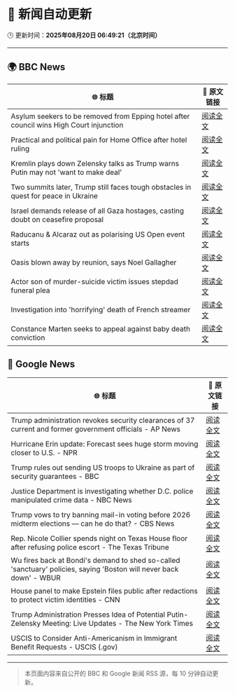 # 🧠 新闻自动更新

🕒 更新时间：**2025年08月20日 06:49:21（北京时间）**

---

## 🌍 BBC News

| 🌐 标题 | 🔗 原文链接 |
|--------|-------------|
| Asylum seekers to be removed from Epping hotel after council wins High Court injunction | [阅读全文](https://www.bbc.com/news/articles/cy98gdnrl7lo?at_medium=RSS&at_campaign=rss) |
| Practical and political pain for Home Office after hotel ruling | [阅读全文](https://www.bbc.com/news/articles/cy40wx73mwzo?at_medium=RSS&at_campaign=rss) |
| Kremlin plays down Zelensky talks as Trump warns Putin may not 'want to make deal' | [阅读全文](https://www.bbc.com/news/articles/cn92e52rpjxo?at_medium=RSS&at_campaign=rss) |
| Two summits later, Trump still faces tough obstacles in quest for peace in Ukraine | [阅读全文](https://www.bbc.com/news/articles/c776edpr10eo?at_medium=RSS&at_campaign=rss) |
| Israel demands release of all Gaza hostages, casting doubt on ceasefire proposal | [阅读全文](https://www.bbc.com/news/articles/cjeynvp409vo?at_medium=RSS&at_campaign=rss) |
| Raducanu & Alcaraz out as polarising US Open event starts | [阅读全文](https://www.bbc.com/sport/tennis/articles/cd0d3497mlro?at_medium=RSS&at_campaign=rss) |
| Oasis blown away by reunion, says Noel Gallagher | [阅读全文](https://www.bbc.com/news/articles/cdrk267ldy7o?at_medium=RSS&at_campaign=rss) |
| Actor son of murder-suicide victim issues stepdad funeral plea | [阅读全文](https://www.bbc.com/news/articles/c4ge878r2vpo?at_medium=RSS&at_campaign=rss) |
| Investigation into 'horrifying' death of French streamer | [阅读全文](https://www.bbc.com/news/articles/c1mpjplk4pxo?at_medium=RSS&at_campaign=rss) |
| Constance Marten seeks to appeal against baby death conviction | [阅读全文](https://www.bbc.com/news/articles/clyjg1q5y4qo?at_medium=RSS&at_campaign=rss) |

## 📰 Google News

| 🌐 标题 | 🔗 原文链接 |
|--------|-------------|
| Trump administration revokes security clearances of 37 current and former government officials - AP News | [阅读全文](https://news.google.com/rss/articles/CBMimAFBVV95cUxPLXkta2sySHVjUmxrNENqZWVLUy0yWnVray01QzVDQm9ob1RRUGo2Mi16MTMxNS0tMmZaUDZ5V1lkUzBrNExqZEF0RThxRXJzMHpnSVBwTllRelk3NXJSZDJUYzVkU0x3M3BkTURFb1M3T01pSlZuS1pmZy1TZnNfb3ZmUHlKc04yY3RRTzBjUEtSWHVxTzd1Zg?oc=5) |
| Hurricane Erin update: Forecast sees huge storm moving closer to U.S. - NPR | [阅读全文](https://news.google.com/rss/articles/CBMilgFBVV95cUxOeV81SmNfZGM2bnFCM1V3Vnk1RUhCUDNKdHdTN0xmRW1PYUpSUk9PVmxORElnSkhzbjdGLVMxei0yY1MzNkhpaWM1bzUyREs4U0pTQjc5QmJ6NlFlTmtWcFREM05rNDV2Q3NTTUZpSUZVVF9FdElDbC1RTExaZXZfYVl0ZWhfZ0ZycF9FLW55d2dkUHV5UlE?oc=5) |
| Trump rules out sending US troops to Ukraine as part of security guarantees - BBC | [阅读全文](https://news.google.com/rss/articles/CBMiVEFVX3lxTE5xZG92aktaTUYyY1FVYnFCRXBHd2JzaHJlUkxOU3IyX1FKdmNPVVVkUlpSdHhtZnh0Rjg2aE5vOFA1eG91OGlDLWJ2N2dpWFNKdEs4aw?oc=5) |
| Justice Department is investigating whether D.C. police manipulated crime data - NBC News | [阅读全文](https://news.google.com/rss/articles/CBMizgFBVV95cUxOR0w1VGhickZEb3ZtaGJtNGZZcDBpcF9pSXItZkVmQ1VxNXRRR2NYTllKVWZ1Z2otX2QtS2M4Ym4wbkJRT3FQX3g3OHNFZHVVUlB6cUw1NkM1aVZ0U01RMTNiNzcxMG1KeGItRWQyUTMzeC0xajh2YVRudmVzdkVlVlNKSjZMQmVsNDEzbG9HakJKamVsTk9KbTVBZTVqV21rUXdhS28wMGlpOUtTZ0xKZk1kbHlqVm1USmJBc3FxMUJQLXhBdVo2b19NQlBzZ9IBVkFVX3lxTE1zaUhEUFNiZG9faFZDWGJjZTJYUXRMRllUSURkZTdNWENnb3N2UzZ3dUpTMkRsQUlkRUNBN19CRFVlSklHRkVKOEtnY090d1VCOUZ6NURR?oc=5) |
| Trump vows to try banning mail-in voting before 2026 midterm elections — can he do that? - CBS News | [阅读全文](https://news.google.com/rss/articles/CBMijAFBVV95cUxPWEV2N3ZkVE9wejZkX1dIa0szbnBZMXBGVEI3dE1paXYweEpNcXc5WFdlV3c4dEZNY3Rkd2c5OUVWY0xRN0JrZm91bkU4RTBMU2ExR3FJMXVvMlJsSXpocngtQllJMjNTWnJWSU5KMmhRVTN1STdqaTNzOHEwYzB0MkRRYjlGY1BVVE1DNdIBkgFBVV95cUxOU3JHSl9zZk42VHdQSzZ4YllCaW53N0lEb09oM21CdW5ZdUxvWWtZTUNXWmNfOURjeDYyby11eE8tRjNJNzJVRDRCckZRbjlueUFhdElCVThrbFg0U0xEM0o2a0duOVpyekFpekRRdGtJUGNqeWVJNXlGbFZZX2ZGbW5FSW9DVkx5czNUM3FIRzhBUQ?oc=5) |
| Rep. Nicole Collier spends night on Texas House floor after refusing police escort - The Texas Tribune | [阅读全文](https://news.google.com/rss/articles/CBMioAFBVV95cUxNZ2NyNXFMVnRJQldZNXRNUEtkR1ZpdEFlRENhZmEtRHBpc0Mwbi1ja28yMng3MzAxakpGSENmYlg5cUFtVnd6TDRhOVRpY2pvZExsMFhzeklLR3ZwVmVwVUhmSkZueUh6QVFMaUZzN2hmZ2t6bmlXeVNCNXowYklkaE5PNnZHUWswYVBFS3lRVzNfNjRxdjVDbTl6MGN2NDJE?oc=5) |
| Wu fires back at Bondi's demand to shed so-called 'sanctuary' policies, saying 'Boston will never back down' - WBUR | [阅读全文](https://news.google.com/rss/articles/CBMipAFBVV95cUxPUEptdEFSa0ZnNFREYzZ6OTc4Q25USHNDd09HRk1pcmVKeVJFNzhiRmItQ2xhQnVsUjd1Rm5XcjMzX0pfdmpmMnFld3EwNDF3T2hPY09nWGkySFhHWXRoU3M2N1dhVDFaaDNYbkxYSWY4RW10SVg3NHM3WkNLX2ozU3Y0V1IzeDZqNGhpT01RU1JmdWZmbmRjcjBBQmh3WUlXcVdYRw?oc=5) |
| House panel to make Epstein files public after redactions to protect victim identities - CNN | [阅读全文](https://news.google.com/rss/articles/CBMigwFBVV95cUxQdVBoU2k2SG1YbXdvRFM3aXdaSmhLanRSb3FyUlZzeTA1eDZNRGlKckRGcU5hakFLX3ZxN3pnSGtPRURzcEU1Ri10elFWT3lxc0otdjVuaEV6VWdPbEpvOEctc0ZVdnhESHhqVTBXV0NCSFRRSUU5V2tvNWlaY19iRE1EY9IBiAFBVV95cUxQUmY1ZzRHUFhNUkhsVGdaMkNqb2lhbjNJQ0djeTFpalg0RGdPMDBLTnNLVXU0WjRiZXdmdHA1aU5tR3JtUmRVaTBiWW16c3RwcFBualN1cThmRzFQSFJHMHl6cXVmeVRwS21fQXNfbDN4NGxpOGZEOGRPbVNOdzFYS1NjclMzN3Aw?oc=5) |
| Trump Administration Presses Idea of Potential Putin-Zelensky Meeting: Live Updates - The New York Times | [阅读全文](https://news.google.com/rss/articles/CBMifEFVX3lxTE1iVG1SdTk5bG1MNDhDVmlzR24ybGMtT19PZjNuc3o4djF6QUtZUjZSZU02Q2Q3SG1qZVFoX1pLa1ZPSFA5N0dnMXRzTGNCMHBldWpfd0ZZZDFjU3FlRm1Qb3U4b0tmTjAwZmJWd1dJcmZ6dkhGZm5zaXZtb0E?oc=5) |
| USCIS to Consider Anti-Americanism in Immigrant Benefit Requests - USCIS (.gov) | [阅读全文](https://news.google.com/rss/articles/CBMirgFBVV95cUxOS01femZ2MGgyeUVVdDNzSjJmNDNDeEpvVHNDdDRTUjNOUHVhOHpjLTNQMGxNTXlGN1B1Q1NuU251ckNFQ1RwWWl3aFN3dm9QWC0yYkt0dzZYQlpMWm5xQXVRZHdVaGotakstRGdwLVRwRUhsZGFuRUpLMWRNdEFEOV9jWDltb3I0OHpZeFRRcnEzQWthNjJqT2FkUzZqNHUtb3RDYUNiN2FPNnozQmc?oc=5) |

---
> 本页面内容来自公开的 BBC 和 Google 新闻 RSS 源，每 10 分钟自动更新。